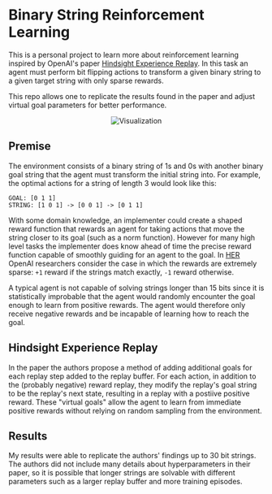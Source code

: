 # Binary String Reinforcement Learning #
This is a personal project to learn more about reinforcement learning inspired by OpenAI's paper [Hindsight Experience Replay](https://arxiv.org/pdf/1707.01495.pdf). In this task an agent must perform bit flipping actions to transform a given binary string to a given target string with only sparse rewards.

This repo allows one to replicate the results found in the paper and adjust virtual goal parameters for better performance.

<p align="center">
    <img src="repo_assets/visualization.gif" alt="Visualization"/>
</p>

## Premise ##
The environment consists of a binary string of 1s and 0s with another binary goal string that the agent must transform the initial string into. For example, the optimal actions for a string of length 3 would look like this:
```
GOAL: [0 1 1]
STRING: [1 0 1] -> [0 0 1] -> [0 1 1]
```

With some domain knowledge, an implementer could create a shaped reward function that rewards an agent for taking actions that move the string closer to its goal (such as a norm function). However for many high level tasks the implementer does know ahead of time the precise reward function capable of smoothly guiding for an agent to the goal. In [HER](https://arxiv.org/pdf/1707.01495.pdf) OpenAI researchers consider the case in which the rewards are extremely sparse: `+1` reward if the strings match exactly, `-1` reward otherwise.

A typical agent is not capable of solving strings longer than 15 bits since it is statistically improbable that the agent would randomly encounter the goal enough to learn from positive rewards. The agent would therefore only receive negative rewards and be incapable of learning how to reach the goal.

## Hindsight Experience Replay ##
In the paper the authors propose a method of adding additional goals for each replay step added to the replay buffer. For each action, in addition to the (probably negative) reward replay, they modify the replay's goal string to be the replay's next state, resulting in a replay with a postiive positive reward. These "virtual goals" allow the agent to learn from immediate positive rewards without relying on random sampling from the environment.


## Results
My results were able to replicate the authors' findings up to 30 bit strings. The authors did not include many details about hyperparameters in their paper, so it is possible that longer strings are solvable with different parameters such as a larger replay buffer and more training episodes.
